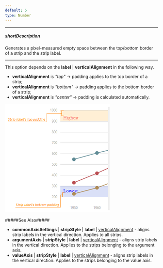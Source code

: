 ```yaml
---
default: 5
type: Number
---
```

---
##### shortDescription
Generates a pixel-measured empty space between the top/bottom border of a strip and the strip label.

---
This option depends on the **label** | **verticalAlignment** in the following way.

- **verticalAlignment** is *"top"* &rarr; padding applies to the top border of a strip;       
- **verticalAlignment** is *"bottom"* &rarr; padding applies to the bottom border of a strip;      
- **verticalAlignment** is *"center"* &rarr; padding is calculated automatically.

![DevExtreme HTML5 Charts StripPadding](/images/ChartJS/StripPaddingTopBottom.png)

#####See Also#####
- **commonAxisSettings** | **stripStyle** | **label** | [verticalAlignment](/api-reference/20%20Data%20Visualization%20Widgets/dxChart/1%20Configuration/commonAxisSettings/stripStyle/label/verticalAlignment.md '/Documentation/ApiReference/Data_Visualization_Widgets/dxChart/Configuration/commonAxisSettings/stripStyle/label/#verticalAlignment') - aligns strip labels in the vertical direction. Applies to all strips.
- **argumentAxis** | **stripStyle** | **label** | [verticalAlignment](/api-reference/20%20Data%20Visualization%20Widgets/dxChart/1%20Configuration/commonAxisSettings/stripStyle/label/verticalAlignment.md '/Documentation/ApiReference/Data_Visualization_Widgets/dxChart/Configuration/argumentAxis/stripStyle/label/#verticalAlignment') - aligns strip labels in the vertical direction. Applies to the strips belonging to the argument axis.
- **valueAxis** | **stripStyle** | **label** | [verticalAlignment](/api-reference/20%20Data%20Visualization%20Widgets/dxChart/1%20Configuration/commonAxisSettings/stripStyle/label/verticalAlignment.md '/Documentation/ApiReference/Data_Visualization_Widgets/dxChart/Configuration/valueAxis/stripStyle/label/#verticalAlignment') - aligns strip labels in the vertical direction. Applies to the strips belonging to the value axis.